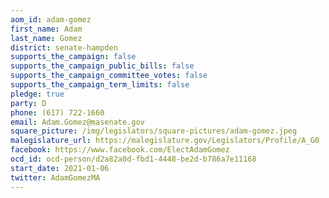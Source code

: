 ```yaml
---
aom_id: adam-gomez
first_name: Adam
last_name: Gomez
district: senate-hampden
supports_the_campaign: false
supports_the_campaign_public_bills: false
supports_the_campaign_committee_votes: false
supports_the_campaign_term_limits: false
pledge: true
party: D
phone: (617) 722-1660
email: Adam.Gomez@masenate.gov
square_picture: /img/legislators/square-pictures/adam-gomez.jpeg
malegislature_url: https://malegislature.gov/Legislators/Profile/A_G0
facebook: https://www.facebook.com/ElectAdamGomez
ocd_id: ocd-person/d2a82a0d-fbd1-4448-be2d-b786a7e11168
start_date: 2021-01-06
twitter: AdamGomezMA
---
```

